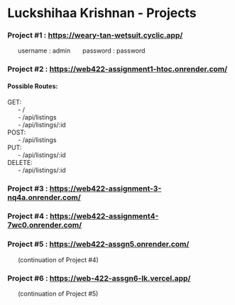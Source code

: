 # Luckshihaa Krishnan - Projects

### Project #1 : https://weary-tan-wetsuit.cyclic.app/  
 &nbsp; &nbsp; &nbsp; username : admin
  &nbsp; &nbsp; &nbsp; password : password  
  
### Project #2 : https://web422-assignment1-htoc.onrender.com/
#### Possible Routes:  
  GET:  
    &nbsp; &nbsp; &nbsp; - /  
    &nbsp; &nbsp; &nbsp; - /api/listings  
    &nbsp; &nbsp; &nbsp; - /api/listings/:id  
  POST:  
    &nbsp; &nbsp; &nbsp; - /api/listings  
  PUT:  
    &nbsp; &nbsp; &nbsp; - /api/listings/:id  
  DELETE:  
    &nbsp; &nbsp; &nbsp; - /api/listings/:id        
    

### Project #3 : https://web422-assignment-3-nq4a.onrender.com/  
### Project #4 : https://web422-assignment4-7wc0.onrender.com/  
### Project #5 : https://web422-assgn5.onrender.com/  
&nbsp; &nbsp; &nbsp; (continuation of Project #4)  
### Project #6 : https://web-422-assgn6-lk.vercel.app/
&nbsp; &nbsp; &nbsp; (continuation of Project #5)  
